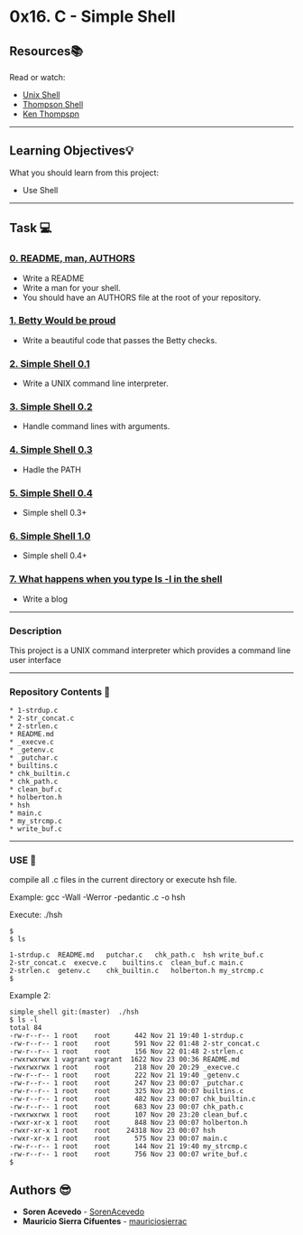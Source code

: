 
# 0x16. C - Simple Shell

## Resources:books:
Read or watch:
* [Unix Shell](https://en.wikipedia.org/wiki/Unix_shell)
* [Thompson Shell](https://en.wikipedia.org/wiki/Thompson_shell)
* [Ken Thompspn](https://en.wikipedia.org/wiki/Ken_Thompson)

---
## Learning Objectives:bulb:
What you should learn from this project:

* Use Shell

---

## Task :computer:

### [0.  README, man, AUTHORS](./README.md)
* Write a README
* Write a man for your shell.
* You should have an AUTHORS file at the root of your repository.


### [1. Betty Would be proud ](./)
* Write a beautiful code that passes the Betty checks.


### [2. Simple Shell 0.1](./main.c)
* Write a UNIX command line interpreter.

### [3. Simple Shell 0.2](./main.c)
* Handle command lines with arguments.

### [4. Simple Shell 0.3](./main.c)
* Hadle the PATH

### [5. Simple Shell 0.4](./main.c)
* Simple shell 0.3+

### [6. Simple Shell 1.0](./main.c)
* Simple shell 0.4+

### [7. What happens when you type ls -l in the shell](./main.c)
* Write a blog

---

### Description

This project is a UNIX command interpreter which provides a command line user interface

---

### Repository Contents :file_folder:
```
* 1-strdup.c
* 2-str_concat.c
* 2-strlen.c
* README.md
* _execve.c
* _getenv.c
* _putchar.c
* builtins.c
* chk_builtin.c
* chk_path.c
* clean_buf.c
* holberton.h
* hsh
* main.c
* my_strcmp.c
* write_buf.c
```

---

### USE :wrench:

compile all .c files in the current directory or execute hsh file.

Example: gcc -Wall -Werror -pedantic .c -o hsh

Execute: ./hsh

```
$
$ ls

1-strdup.c	README.md	putchar.c	chk_path.c	hsh	write_buf.c
2-str_concat.c	execve.c	builtins.c	clean_buf.c	main.c
2-strlen.c	getenv.c	chk_builtin.c	holberton.h	my_strcmp.c
$
```

Example 2:

```
simple_shell git:(master)  ./hsh
$ ls -l
total 84
-rw-r--r-- 1 root    root      442 Nov 21 19:40 1-strdup.c
-rw-r--r-- 1 root    root      591 Nov 22 01:48 2-str_concat.c
-rw-r--r-- 1 root    root      156 Nov 22 01:48 2-strlen.c
-rwxrwxrwx 1 vagrant vagrant  1622 Nov 23 00:36 README.md
-rwxrwxrwx 1 root    root      218 Nov 20 20:29 _execve.c
-rw-r--r-- 1 root    root      222 Nov 21 19:40 _getenv.c
-rw-r--r-- 1 root    root      247 Nov 23 00:07 _putchar.c
-rw-r--r-- 1 root    root      325 Nov 23 00:07 builtins.c
-rw-r--r-- 1 root    root      482 Nov 23 00:07 chk_builtin.c
-rw-r--r-- 1 root    root      683 Nov 23 00:07 chk_path.c
-rwxrwxrwx 1 root    root      107 Nov 20 23:20 clean_buf.c
-rwxr-xr-x 1 root    root      848 Nov 23 00:07 holberton.h
-rwxr-xr-x 1 root    root    24318 Nov 23 00:07 hsh
-rwxr-xr-x 1 root    root      575 Nov 23 00:07 main.c
-rw-r--r-- 1 root    root      144 Nov 21 19:40 my_strcmp.c
-rw-r--r-- 1 root    root      756 Nov 23 00:07 write_buf.c
$
```

## Authors :sunglasses:
* **Soren Acevedo** - [SorenAcevedo](https://github.com/SorenAcevedo)
* **Mauricio Sierra Cifuentes** - [mauriciosierrac](https://github.com/\mauriciosierrac)    
